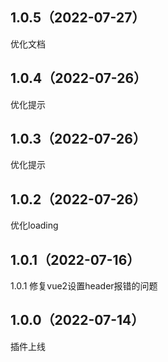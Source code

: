 ## 1.0.5（2022-07-27）
优化文档
## 1.0.4（2022-07-26）
优化提示
## 1.0.3（2022-07-26）
优化提示
## 1.0.2（2022-07-26）
优化loading
## 1.0.1（2022-07-16）
1.0.1 修复vue2设置header报错的问题
## 1.0.0（2022-07-14）
插件上线
